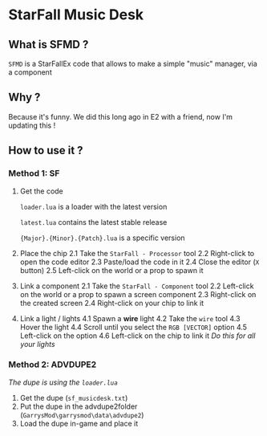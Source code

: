 # StarFall Music Desk

## What is SFMD ?

`SFMD` is a StarFallEx code that allows to make a simple "music" manager, via a component

## Why ?

Because it's funny. We did this long ago in E2 with a friend, now I'm updating this !

## How to use it ?

### Method 1: SF

1. Get the code 

	`loader.lua` is a loader with the latest version

	`latest.lua` contains the latest stable release

	`{Major}.{Minor}.{Patch}.lua` is a specific version

2. Place the chip
	2.1 Take the `StarFall - Processor` tool
	2.2 Right-click to open the code editor
	2.3 Paste/load the code in it
	2.4 Close the editor (`X` button)
	2.5 Left-click on the world or a prop to spawn it
3. Link a component
	2.1 Take the `StarFall - Component` tool
	2.2 Left-click on the world or a prop to spawn a screen component
	2.3 Right-click on the created screen
	2.4 Right-click on your chip to link it
4. Link a light / lights
	4.1 Spawn a **wire** light
	4.2 Take the `wire` tool
	4.3 Hover the light
	4.4 Scroll until you select the `RGB [VECTOR]` option
	4.5 Left-click on the option
	4.6 Left-click on the chip to link it
	*Do this for all your lights*

### Method 2: ADVDUPE2

*The dupe is using the `loader.lua`*

1. Get the dupe (`sf_musicdesk.txt`)
2. Put the dupe in the advdupe2folder (`GarrysMod\garrysmod\data\advdupe2`)
3. Load the dupe in-game and place it